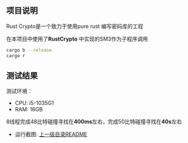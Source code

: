 ## 项目说明

Rust Crypto是一个致力于使用pure rust 编写密码库的工程

在本项目中使用了**RustCrypto** 中实现的SM3作为子程序调用

```bash
cargo b --release
cargo r
```

## 测试结果

测试环境：

- CPU: i5-1035G1
- RAM: 16GB

8线程完成48比特碰撞寻找在**400ms**左右，完成50比特碰撞寻找在**40s**左右

- 运行截图: [上一级目录README](../README.md)
